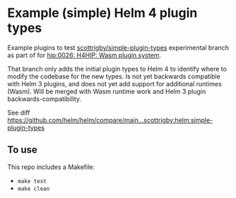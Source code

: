 # Example (simple) Helm 4 plugin types

Example plugins to test [scottrigby/simple-plugin-types](https://github.com/scottrigby/helm/tree/simple-plugin-types) experimental branch as part of for [hip:0026: H4HIP: Wasm plugin system](https://github.com/helm/community/blob/main/hips/hip-0026.md).

That branch only adds the initial plugin types to Helm 4 to identify where to modify the codebase for the new types. Is not yet backwards compatible with Helm 3 plugins, and does not yet add support for additional runtimes (Wasm). Will be merged with Wasm runtime work and Helm 3 plugin backwards-compatibility.

See diff https://github.com/helm/helm/compare/main...scottrigby:helm:simple-plugin-types

## To use

This repo includes a Makefile:

- `make test`
- `make clean`
